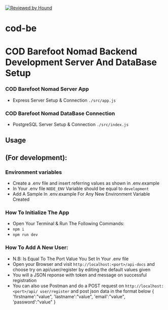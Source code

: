 [![Reviewed by Hound](https://img.shields.io/badge/Reviewed_by-Hound-8E64B0.svg)](https://houndci.com)
# cod-be
# COD Barefoot Nomad Backend Development Server And DataBase Setup

### COD Barefoot Nomad Server App 
- Express Server Setup & Connection ```./src/app.js```
### COD Barefoot Nomad DataBase Connection
- PostgreSQL Server Setup & Connection ```./src/index.js```

## Usage
## (For development):

### Environment variables
- Create a .env file and insert referring values as shown in .env.example
- In Your .env file ```NODE_ENV``` Variable should be equal to ```development```
- Add A Sample In .env.example For Any New Environment Variable Created

### How To Initialize The App

- Open Your Terminal & Run The Following Commands:
- ```npm i```
- ```npm run dev```

### How To Add A New User: 
  - N.B: <port> Is Equal To The Port Value You Set In Your .env file
  - Open your Browser and visit ```http://localhost:<port>/api-docs``` and choose try on api/user/register by editing the default values given
  - You will a JSON reponse with token and message on successful registration
  - You can also use Postman and do a POST request on ```http://localhost:<port>/api/ user/register``` and post json data in the format below 
  {
    'firstname':"value",
    'lastname':"value",
    'email':"value",
    'password':"value"
 }

